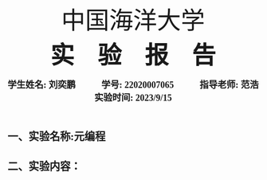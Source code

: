 <font size=22 face="方正舒体"><center>中国海洋大学</center></font>
<font size=26><center>**实 &ensp; 验 &ensp; 报 &ensp; 告**</center></font>

<font face="宋体" size=4>
<b>
<div>
    <span style="float: left">学生姓名: 刘奕鹏</span>
    <span style="float: right">指导老师: 范浩</span>
</div>
<center>学号: 22020007065 </center>
<div>
    <!-- <span style="float: left">实验地点: N/A</span> -->
    <center>实验时间: 2023/9/15</center>
</div>
<br>


### 一、实验名称:元编程
### 二、实验内容：

</b>
</font>

